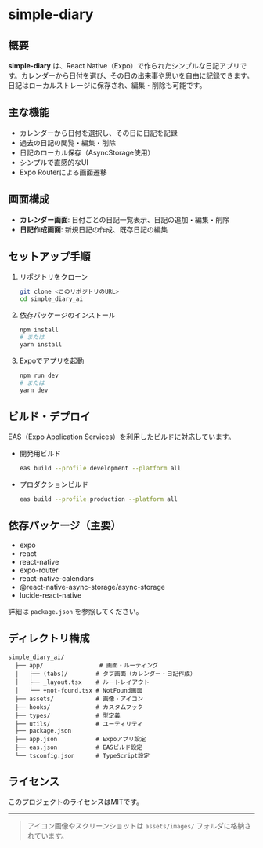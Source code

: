 # simple-diary

## 概要

**simple-diary** は、React Native（Expo）で作られたシンプルな日記アプリです。カレンダーから日付を選び、その日の出来事や思いを自由に記録できます。日記はローカルストレージに保存され、編集・削除も可能です。

## 主な機能

- カレンダーから日付を選択し、その日に日記を記録
- 過去の日記の閲覧・編集・削除
- 日記のローカル保存（AsyncStorage使用）
- シンプルで直感的なUI
- Expo Routerによる画面遷移

## 画面構成

- **カレンダー画面**: 日付ごとの日記一覧表示、日記の追加・編集・削除
- **日記作成画面**: 新規日記の作成、既存日記の編集

## セットアップ手順

1. リポジトリをクローン
   ```sh
   git clone <このリポジトリのURL>
   cd simple_diary_ai
   ```
2. 依存パッケージのインストール
   ```sh
   npm install
   # または
   yarn install
   ```
3. Expoでアプリを起動
   ```sh
   npm run dev
   # または
   yarn dev
   ```

## ビルド・デプロイ

EAS（Expo Application Services）を利用したビルドに対応しています。

- 開発用ビルド
  ```sh
  eas build --profile development --platform all
  ```
- プロダクションビルド
  ```sh
  eas build --profile production --platform all
  ```

## 依存パッケージ（主要）

- expo
- react
- react-native
- expo-router
- react-native-calendars
- @react-native-async-storage/async-storage
- lucide-react-native

詳細は `package.json` を参照してください。

## ディレクトリ構成

```
simple_diary_ai/
  ├── app/                # 画面・ルーティング
  │   ├── (tabs)/        # タブ画面（カレンダー・日記作成）
  │   ├── _layout.tsx    # ルートレイアウト
  │   └── +not-found.tsx # NotFound画面
  ├── assets/            # 画像・アイコン
  ├── hooks/             # カスタムフック
  ├── types/             # 型定義
  ├── utils/             # ユーティリティ
  ├── package.json
  ├── app.json           # Expoアプリ設定
  ├── eas.json           # EASビルド設定
  └── tsconfig.json      # TypeScript設定
```

## ライセンス

このプロジェクトのライセンスはMITです。

---

> アイコン画像やスクリーンショットは `assets/images/` フォルダに格納されています。 